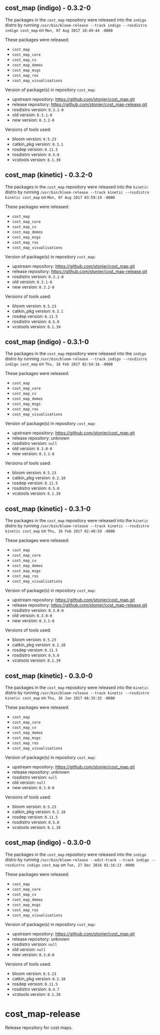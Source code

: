 ## cost_map (indigo) - 0.3.2-0

The packages in the `cost_map` repository were released into the `indigo` distro by running `/usr/bin/bloom-release --track indigo --rosdistro indigo cost_map` on `Mon, 07 Aug 2017 10:49:44 -0000`

These packages were released:
- `cost_map`
- `cost_map_core`
- `cost_map_cv`
- `cost_map_demos`
- `cost_map_msgs`
- `cost_map_ros`
- `cost_map_visualisations`

Version of package(s) in repository `cost_map`:

- upstream repository: https://github.com/stonier/cost_map.git
- release repository: https://github.com/stonier/cost_map-release.git
- rosdistro version: `0.3.1-0`
- old version: `0.3.1-0`
- new version: `0.3.2-0`

Versions of tools used:

- bloom version: `0.5.23`
- catkin_pkg version: `0.3.1`
- rosdep version: `0.11.5`
- rosdistro version: `0.5.0`
- vcstools version: `0.1.39`


## cost_map (kinetic) - 0.3.2-0

The packages in the `cost_map` repository were released into the `kinetic` distro by running `/usr/bin/bloom-release --track kinetic --rosdistro kinetic cost_map` on `Mon, 07 Aug 2017 03:59:19 -0000`

These packages were released:
- `cost_map`
- `cost_map_core`
- `cost_map_cv`
- `cost_map_demos`
- `cost_map_msgs`
- `cost_map_ros`
- `cost_map_visualisations`

Version of package(s) in repository `cost_map`:

- upstream repository: https://github.com/stonier/cost_map.git
- release repository: https://github.com/stonier/cost_map-release.git
- rosdistro version: `0.3.1-0`
- old version: `0.3.1-0`
- new version: `0.3.2-0`

Versions of tools used:

- bloom version: `0.5.23`
- catkin_pkg version: `0.3.1`
- rosdep version: `0.11.5`
- rosdistro version: `0.5.0`
- vcstools version: `0.1.39`


## cost_map (indigo) - 0.3.1-0

The packages in the `cost_map` repository were released into the `indigo` distro by running `/usr/bin/bloom-release --track indigo --rosdistro indigo cost_map` on `Thu, 16 Feb 2017 02:54:16 -0000`

These packages were released:
- `cost_map`
- `cost_map_core`
- `cost_map_cv`
- `cost_map_demos`
- `cost_map_msgs`
- `cost_map_ros`
- `cost_map_visualisations`

Version of package(s) in repository `cost_map`:

- upstream repository: https://github.com/stonier/cost_map.git
- release repository: unknown
- rosdistro version: `null`
- old version: `0.3.0-0`
- new version: `0.3.1-0`

Versions of tools used:

- bloom version: `0.5.23`
- catkin_pkg version: `0.2.10`
- rosdep version: `0.11.5`
- rosdistro version: `0.5.0`
- vcstools version: `0.1.39`


## cost_map (kinetic) - 0.3.1-0

The packages in the `cost_map` repository were released into the `kinetic` distro by running `/usr/bin/bloom-release --track kinetic --rosdistro kinetic cost_map` on `Thu, 16 Feb 2017 02:40:59 -0000`

These packages were released:
- `cost_map`
- `cost_map_core`
- `cost_map_cv`
- `cost_map_demos`
- `cost_map_msgs`
- `cost_map_ros`
- `cost_map_visualisations`

Version of package(s) in repository `cost_map`:

- upstream repository: https://github.com/stonier/cost_map.git
- release repository: https://github.com/stonier/cost_map-release.git
- rosdistro version: `0.3.0-0`
- old version: `0.3.0-0`
- new version: `0.3.1-0`

Versions of tools used:

- bloom version: `0.5.23`
- catkin_pkg version: `0.2.10`
- rosdep version: `0.11.5`
- rosdistro version: `0.5.0`
- vcstools version: `0.1.39`


## cost_map (kinetic) - 0.3.0-0

The packages in the `cost_map` repository were released into the `kinetic` distro by running `/usr/bin/bloom-release --track kinetic --rosdistro kinetic cost_map` on `Thu, 26 Jan 2017 06:35:32 -0000`

These packages were released:
- `cost_map`
- `cost_map_core`
- `cost_map_cv`
- `cost_map_demos`
- `cost_map_msgs`
- `cost_map_ros`
- `cost_map_visualisations`

Version of package(s) in repository `cost_map`:

- upstream repository: https://github.com/stonier/cost_map.git
- release repository: unknown
- rosdistro version: `null`
- old version: `null`
- new version: `0.3.0-0`

Versions of tools used:

- bloom version: `0.5.23`
- catkin_pkg version: `0.2.10`
- rosdep version: `0.11.5`
- rosdistro version: `0.5.0`
- vcstools version: `0.1.39`


## cost_map (indigo) - 0.3.0-0

The packages in the `cost_map` repository were released into the `indigo` distro by running `/usr/bin/bloom-release --edit-track --track indigo --rosdistro indigo cost_map` on `Tue, 27 Dec 2016 01:16:13 -0000`

These packages were released:
- `cost_map`
- `cost_map_core`
- `cost_map_cv`
- `cost_map_demos`
- `cost_map_msgs`
- `cost_map_ros`
- `cost_map_visualisations`

Version of package(s) in repository `cost_map`:

- upstream repository: https://github.com/stonier/cost_map.git
- release repository: unknown
- rosdistro version: `null`
- old version: `null`
- new version: `0.3.0-0`

Versions of tools used:

- bloom version: `0.5.23`
- catkin_pkg version: `0.2.10`
- rosdep version: `0.11.5`
- rosdistro version: `0.4.7`
- vcstools version: `0.1.38`


# cost_map-release
Release repository for cost maps.
